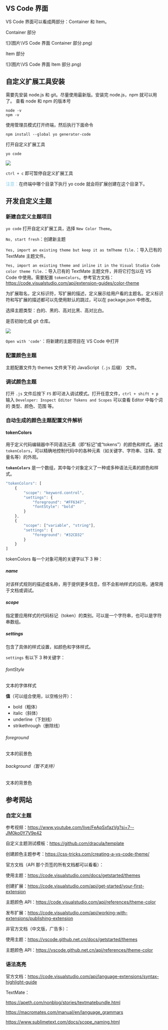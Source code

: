 ## VS Code 界面

VS Code 界面可以看成两部分：Container 和 Item。

Container 部分

![](图片\VS Code 界面 Container 部分.png)

Item 部分

![](图片\VS Code 界面 Item 部分.png)

## 自定义扩展工具安装

需要先安装 node.js 和 git。尽量使用最新版。安装完 node.js，npm 就可以用了。
查看 node 和 npm 的版本号

```shell
node -v
npm -v
```

使用管理员模式打开终端，然后执行下面命令

``` shell
npm install --global yo generator-code
```

打开自定义扩展工具

``` shell
yo code
```

![](图片\自定义扩展工具.png)

`ctrl + c` 即可暂停自定义扩展工具

<font color=skyblue>注意：</font>在终端中哪个目录下执行 yo code 就会将扩展创建在这个目录下。

## 开发自定义主题

### 新建自定义主题项目

`yo code` 打开自定义扩展工具，选择 `New Color Theme`。

`No, start fresh`：创建新主题

`Yes, import an existing theme but keep it as tmTheme file.`：导入已有的 TextMate 主题文件。

`Yes, import an existing theme and inline it in the Visual Studio Code color theme file.`：导入已有的 TextMate 主题文件，并将它打包以在 VS Code 中使用。需要配置 `tokenColors`。参考官方文档：https://code.visualstudio.com/api/extension-guides/color-theme

为扩展取名，定义标识符，写扩展的描述，定义展示给用户看的主题名。定义标识符和写扩展的描述都可以先使用默认的跳过，可以在 package.json 中修改。

选择主题类型：白的、黑的、高对比黑、高对比白。

是否初始化成 git 仓库。

![](图片\新建自定义主题成功.png)

`Open with 'code'`：将新建的主题项目在 VS Code 中打开

### 配置颜色主题

主题配置文件为 themes 文件夹下的 JavaScript（`.js` 后缀） 文件。

### 调试颜色主题

打开 `.js` 文件后按下 `F5` 即可进入调试模式。打开任意文件，`ctrl + shift + p` 输入 `Developer: Inspect Editor Tokens and Scopes` 可以查看 Editor 中每个词的 类型、颜色、范围 等。

### 自动生成的颜色主题配置文件解析

#### tokenColors

用于定义代码编辑器中不同语法元素（即“标记”或“tokens”）的颜色和样式。通过 `tokenColors`，可以精确地控制代码中的各种元素（如关键字、字符串、注释、变量名等）的外观。

**`tokenColors`** 是一个数组，其中每个对象定义了一种或多种语法元素的颜色和样式。

```javascript
"tokenColors": [
    {
        "scope": "keyword.control",
        "settings": {
            "foreground": "#FF6347",
            "fontStyle": "bold"
        }
    },
    {
        "scope": ["variable", "string"],
        "settings": {
            "foreground": "#32CD32"
        }
    }
]
```

tokenColors 每一个对象可用的关键字以下 3 种：

##### name

对该样式规则的描述或名称，用于提供更多信息，但不会影响样式的应用。通常用于文档或调试。

##### scope

指定要应用样式的代码标记（token）的类别。可以是一个字符串，也可以是字符串数组。

##### settings

包含了具体的样式设置，如颜色和字体样式。

`settings` 有以下 3 种关键字：

###### fontStyle

文本的字体样式

**值**（可以组合使用，以空格分开）：

- bold（粗体）
- italic（斜体）
- underline（下划线）
- strikethrough（删除线）

###### foreground

文本的前景色

###### background（暂不支持）

文本的背景色

## 参考网站

### 自定义主题

参考视频：https://www.youtube.com/live/FeApSxfazVg?si=7--JM0ko0Y7V9e42

自定义主题测试模板：https://github.com/dracula/template

创建颜色主题参考：https://css-tricks.com/creating-a-vs-code-theme/

官方文档（API 那个页签的所有文档都可以看看）：

使用主题：https://code.visualstudio.com/docs/getstarted/themes

创建扩展：https://code.visualstudio.com/api/get-started/your-first-extension

主题颜色 API：https://code.visualstudio.com/api/references/theme-color

发布扩展：https://code.visualstudio.com/api/working-with-extensions/publishing-extension

非官方文档（中文版，广告多）：

使用主题：https://vscode.github.net.cn/docs/getstarted/themes

主题颜色 API：https://vscode.github.net.cn/api/references/theme-color

### 语法高亮

官方文档：https://code.visualstudio.com/api/language-extensions/syntax-highlight-guide

TextMate：

https://apeth.com/nonblog/stories/textmatebundle.html

https://macromates.com/manual/en/language_grammars

https://www.sublimetext.com/docs/scope_naming.html

